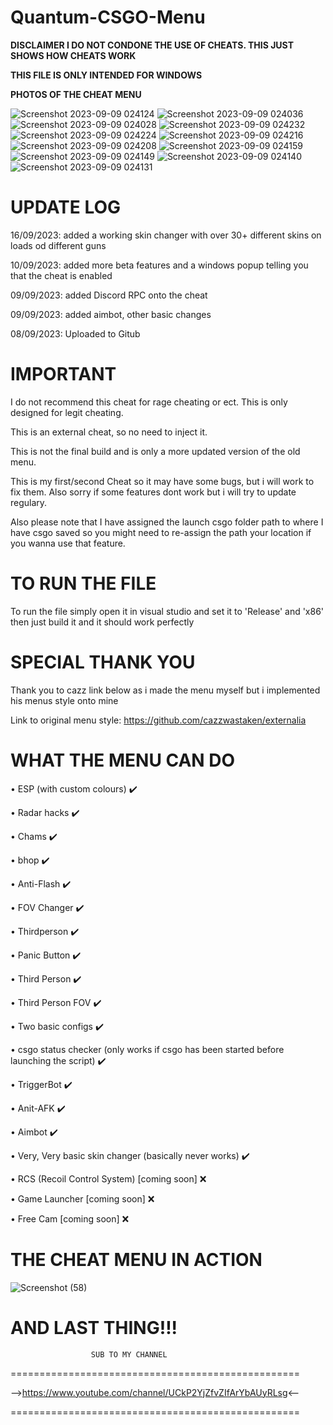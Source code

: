 # Quantum-CSGO-Menu

**DISCLAIMER I DO NOT CONDONE THE USE OF CHEATS. THIS JUST SHOWS HOW CHEATS WORK**

**THIS FILE IS ONLY INTENDED FOR WINDOWS**


**PHOTOS OF THE CHEAT MENU**

![Screenshot 2023-09-09 024124](https://github.com/MavenCoding157/Quantum-CSGO-Menu/assets/117538886/cfdc22e0-67bd-4527-a792-c047ae184132)
![Screenshot 2023-09-09 024036](https://github.com/MavenCoding157/Quantum-CSGO-Menu/assets/117538886/9cd0567b-62b9-4bd6-9ede-14187c66e2eb)
![Screenshot 2023-09-09 024028](https://github.com/MavenCoding157/Quantum-CSGO-Menu/assets/117538886/c11cb157-811b-4c43-8278-ec657d4557bb)
![Screenshot 2023-09-09 024232](https://github.com/MavenCoding157/Quantum-CSGO-Menu/assets/117538886/071d97fc-bc54-4e3a-8acf-28ae70ea26bd)
![Screenshot 2023-09-09 024224](https://github.com/MavenCoding157/Quantum-CSGO-Menu/assets/117538886/382a8e45-e481-4e54-98ec-54d53def8ac5)
![Screenshot 2023-09-09 024216](https://github.com/MavenCoding157/Quantum-CSGO-Menu/assets/117538886/c0857b17-9da8-41a5-b828-fee71ef574e8)
![Screenshot 2023-09-09 024208](https://github.com/MavenCoding157/Quantum-CSGO-Menu/assets/117538886/ea246f13-6cd9-42bf-802d-8453f9969c70)
![Screenshot 2023-09-09 024159](https://github.com/MavenCoding157/Quantum-CSGO-Menu/assets/117538886/f008a720-4fcb-417e-ac0b-a068e8a46d48)
![Screenshot 2023-09-09 024149](https://github.com/MavenCoding157/Quantum-CSGO-Menu/assets/117538886/7767e3b0-c6a1-40f8-939a-3ec3edc47589)
![Screenshot 2023-09-09 024140](https://github.com/MavenCoding157/Quantum-CSGO-Menu/assets/117538886/adc2cc64-f556-41de-9357-76d70a5c4871)
![Screenshot 2023-09-09 024131](https://github.com/MavenCoding157/Quantum-CSGO-Menu/assets/117538886/edaac35b-4cc6-4cec-b2f5-fc78b3b79844)


# **UPDATE LOG**

16/09/2023: added a working skin changer with over 30+ different skins on loads od different guns

10/09/2023: added more beta features and a windows popup telling you that the cheat is enabled

09/09/2023: added Discord RPC onto the cheat 

09/09/2023: added aimbot, other basic changes 

08/09/2023: Uploaded to Gitub  


# **IMPORTANT**

I do not recommend this cheat for rage cheating or ect. This is only designed for legit cheating.

This is an external cheat, so no need to inject it.

This is not the final build and is only a more updated version of the old menu.

This is my first/second Cheat so it may have some bugs, but i will work to fix them. Also sorry if some features dont work but i will try to update regulary.

Also please note that I have assigned the launch csgo folder path to where I have csgo saved so you might need to re-assign the path your location if you wanna use that feature. 


# **TO RUN THE FILE**

To run the file simply open it in visual studio and set it to 'Release' and 'x86' then just build it and it should work perfectly


# **SPECIAL THANK YOU**

Thank you to cazz link below as i made the menu myself but i implemented his menus style onto mine

Link to original menu style: https://github.com/cazzwastaken/externalia


# **WHAT THE MENU CAN DO**

• ESP (with custom colours) ✔️

• Radar hacks ✔️

• Chams ✔️

• bhop ✔️

• Anti-Flash ✔️

• FOV Changer ✔️

• Thirdperson ✔️

• Panic Button ✔️

• Third Person ✔️

• Third Person FOV ✔️

• Two basic configs ✔️

• csgo status checker (only works if csgo has been started before launching the script) ✔️

• TriggerBot ✔️

• Anit-AFK ✔️

• Aimbot ✔️

• Very, Very basic skin changer (basically never works) ✔️

• RCS (Recoil Control System) [coming soon] ❌

• Game Launcher [coming soon] ❌

• Free Cam [coming soon] ❌


# **THE CHEAT MENU IN ACTION**

![Screenshot (58)](https://user-images.githubusercontent.com/117538886/213336510-41881677-32e2-4816-a336-14f2a4f744e0.png)


# **AND LAST THING!!!**

                      SUB TO MY CHANNEL
==================================================

-->https://www.youtube.com/channel/UCkP2YjZfvZIfArYbAUyRLsg<--

==================================================
